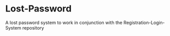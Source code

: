 # Lost-Password
A lost password system to work in conjunction with the Registration-Login-System repository
